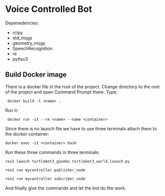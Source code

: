 # Voice Controlled Bot

Depenedencies:
* rclpy
* std_msgs
* geometry_msgs
* SpeechRecognition
* re
* pyttsx3

## Build Docker image
There is a docker file in the root of the project. Change directory to the root of the project and open Command Prompt there. Type:

``` docker build -t <name> .```

Run it:

``` docker run -it --rm <name> --name <container>```

Since there is no launch file we have to use three terminals attach them to the docker container:

```docker exec -it <container> bash```

Run these three commands in three terminals:

```ros2 launch turtlebot3_gazebo turtlebot3_world.launch.py```

```ros2 run mycontroller publisher_node```

```ros2 run mycontroller subsriber_node```

And finally give the commands and let the bot do the work.
